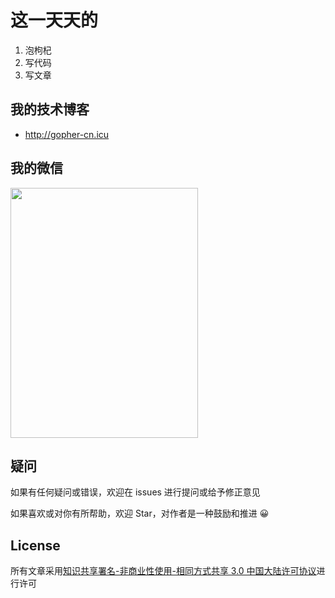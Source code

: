 # 这一天天的

1. 泡枸杞
2. 写代码
3. 写文章
## 我的技术博客

- http://gopher-cn.icu

## 我的微信

<div align="left">
<img src="https://www.gopher-cn.icu/images/wx.jpg" height="400" width="300" >
 </div>
 
 
## 疑问

如果有任何疑问或错误，欢迎在 issues 进行提问或给予修正意见

如果喜欢或对你有所帮助，欢迎 Star，对作者是一种鼓励和推进 😀

## License

所有文章采用[知识共享署名-非商业性使用-相同方式共享 3.0 中国大陆许可协议](https://creativecommons.org/licenses/by-nc-sa/3.0/cn/)进行许可
